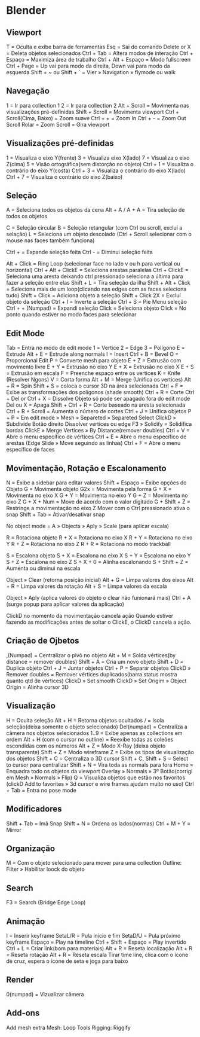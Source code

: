 # Blender

## Viewport
T = Oculta e exibe barra de ferramentas
Esq = Sai do comando
Delete or X = Deleta objetos selecionados
Ctrl + Tab = Altera modos de interação
Ctrl + Espaço = Maximiza área de trabalho
Ctrl + Alt + Espaço = Modo fullscreen
Ctrl + Page = Up vai para modo da direita, Down vai para modo da esquerda
Shift + ~ ou Shift + ´ = Vier » Navigation » flymode ou walk

## Navegação
1 = Ir para collection 1
2 = Ir para collection 2
Alt + Scroll = Movimenta nas visualizações pré-definidas
Shift + Scroll = Movimenta viewport
Ctrl + Scroll(Cima, Baixo) = Zoom suave
Ctrl +  +  = Zoom In
Ctrl + - = Zoom Out
Scroll Rolar = Zoom
Scroll = Gira viewport

## Visualizações pré-definidas
1 = Visualiza o eixo Y(frente)
3 = Visualiza eixo X(lado)
7 = Visualiza o eixo Z(cima)
5 = Visão ortográfica(sem distorção no objeto)
Ctrl + 1 = Visualiza o contrário do eixo Y(costa)
Ctrl + 3 = Visualiza o contrário do eixo X(lado)
Ctrl + 7 = Visualiza o contrário do eixo Z(baixo)

## Seleção
A = Seleciona todos os objetos da cena
Alt + A / A + A = Tira seleção de todos os objetos

C = Seleção circular 
B = Seleção retangular (com Ctrl ou scroll, excluí a selação)
L = Seleciona um objeto descolado (Ctrl + Scroll selecionar com o mouse nas faces também funciona)

Ctrl + = Expande seleção feita
Ctrl - = Diminui seleção feita

Alt + Click = Ring Loop (selecionar face no lado v ou h para vertical ou horizontal)
Ctrl + Alt + ClickE = Seleciona arestas paralelas
Ctrl + ClickE = Seleciona uma aresta deixando ctrl pressionado seleciona a última para fazer a seleção entre elas
Shift + L = Tira seleção da ilha
Shift + Alt + Click = Seleciona mais de um loop(clicando nas edges com as faces seleciona tudo)
Shift + Click = Adiciona objeto a seleção
Shift + Click 2X = Excluí objeto da seleção
Ctrl + I = Inverte a seleção
Ctrl + S = Pie Menu seleção
Ctrl +  + (Numpad) = Expandi seleção
Click = Seleciona objeto
Click = No ponto quando estiver no modo faces para selecionar

## Edit Mode
Tab = Entra no modo de edit mode
1 = Vertice
2 = Edge
3 = Polígono
E = Extrude
Alt + E = Extrude along normals
I = Insert
Ctrl + B = Bevel
O = Proporcional Edit
P = Converte mesh para objeto
E + Z = Extrusão com movimento livre
E + Y = Extrusão no eixo Y
E + X = Extrusão no eixo X
E + S = Extrusão em escala
F = Preenche espaço entre os vertices
K = Knife (Resolver Ngons)
V = Corta forma
Alt + M = Merge (Unifica os vertices)
Alt + R = Spin
Shift + S = coloca o cursor 3D na área selecionada
Ctrl + F = Exibe as transformações dos polígonos (shade smooth)
Ctrl + R = Corte
Ctrl + Del or Ctrl + X = Dissolve
Objeto só pode ser apagado fora do edit mode
Del ou X = Apaga
Shift + Ctrl + R = Corte baseado na aresta selecionada
Ctrl + R + Scroll = Aumenta o número de cortes
Ctrl + J = Unifica objetos
P + P = Em edit mode » Mesh » Separeted » Separeted Select
ClickD » Subdivide
Botão direito Dissolver vertices ou edge
F3 » Solidify = Solidifica bordas
ClickE » Merge Vertices » By Distance(remover doubles)
Ctrl + V = Abre o menu específico de vértices
Ctrl + E = Abre o menu específico de arestas
(Edge Slide » Move seguindo as linhas)
Ctrl + F = Abre o menu específico de faces

## Movimentação, Rotação e Escalonamento
N = Exibe a sidebar para editar valores
Shift + Espaço = Exibe opções do Objeto
G = Movimenta objeto
G2x = Movimenta pela forma
G + X = Movimenta no eixo X
G + Y = Movimenta no eixo Y
G + Z = Movimenta no eixo Z
G + X + Num = Move de acordo com o valor digitado
G + Shift + Z = Restringe a movimentação no eixo Z
Mover com o Ctrl pressionado ativa o snap
Shift + Tab = Ativar/desativar snap

No object mode = A » Objects » Aply » Scale (para aplicar escala)

R = Rotaciona objeto
R + X = Rotaciona no eixo X
R + Y = Rotaciona no eixo Y
R + Z = Rotaciona no eixo Z
R + R = Rotaciona no modo trackball

S = Escalona objeto
S + X = Escalona no eixo X
S + Y = Escalona no eixo Y
S + Z = Escalona no eixo Z
S + X + 0 = Alinha escalonando
S + Shift + Z = Aumenta ou diminui na escala

Object » Clear (retorna posição inicial)
Alt + G = Limpa valores dos eixos
Alt + R = Limpa valores da rotação
Alt + S = Limpa valores da escala

Object » Aply (aplica valores do objeto o clear não funionará mais)
Ctrl + A (surge popup para aplicar valores da aplicação)

ClickD no momento da movimentação cancela ação
Quando estiver fazendo as modificações antes de soltar o ClickE, o ClickD cancela a ação.

## Criação de Ojbetos
,(Numpad) = Centralizar o pivô no objeto
Alt + M = Solda vértices(by distance = remover doubles)
Shift + A = Cria um novo objeto
Shift + D = Duplica objeto
Ctrl + J = Juntar objetos
Ctrl + P = Separar objetos
ClickD » Remover doubles = Remover vértices duplicados(barra status mostra quanto qtd de vértices)
ClickD » Set smooth
ClickD » Set Origim » Object Origin = Alinha cursor 3D

## Visualização
H = Oculta seleção
Alt + H = Retorna objetos ocultados
/ = Isola seleção(deixa somente o objeto selecionado)
Del(numpad) = Centraliza a câmera nos objetos selecionados
1..9 = Exibe apenas as collections em ordem
Alt + H (com o cursor no outline) = Reexibe todas as coleões escondidas com os números
Alt + Z = Modo X-Ray (deixa objeto transparente)
Shift + Z = Modo wireframe
Z = Exibe os tipos de visualização dos objetos
Shift + C = Centraliza o 3D cursor
Shift + C, Shift + S = Select to cursor para centralizar
Shift + N = Vira toda as normals para fora
Home = Enquadra todo os objetos da viewport
Overlay » Normals » 3º Botão(corrigi em Mesh » Normals » Flip)
Q = Visualiza objetos que estão nos favoritos (clickD Add to favorites » 3d cursor e wire frames ajudam muito no uso)
Ctrl + Tab = Entra no pose mode

## Modificadores
Shift + Tab = Imã Snap
Shift + N = Ordena os lados(normas)
Ctrl + M + Y = Mirror

## Organização
M = Com o objeto selecionado para mover para uma collection
Outline: Filter » Habilitar loock do objeto

## Search
F3 = Search (Bridge Edge Loop)

## Animação
I = Inserir keyframe
SetaL/R = Pula início e fim
SetaD/U = Pula próximo keyframe
Espaço = Play na timeline
Ctrl + Shift + Espaço = Play invertido
Ctrl + L = Criar link(bom para materiais)
Alt + R = Reseta localização
Alt + R = Reseta rotação
Alt + R = Reseta escala
Tirar time line, clica com o ícone de cruz, espera o ícone de seta e joga para baixo

## Render
0(numpad) = Vizualizar câmera

## Add-ons
Add mesh extra
Mesh: Loop Tools
Rigging: Riggify